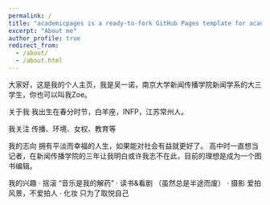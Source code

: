 ```yaml
---
permalink: /
title: "academicpages is a ready-to-fork GitHub Pages template for academic personal websites"
excerpt: "About me"
author_profile: true
redirect_from: 
  - /about/
  - /about.html
---
```


大家好，这是我的个人主页，我是吴一诺，南京大学新闻传播学院新闻学系的大三学生，你也可以叫我Zoe。

关于我
我出生在春分时节，白羊座，INFP，江苏常州人。

我关注
传播、环境、女权、教育等

我的志向
拥有平淡而幸福的人生，如果能对社会有益就更好了。
高中时一直想当记者，在新闻传播学院的三年让我明白或许我志不在此，目前的理想是成为一个图书编辑。

我的兴趣
· 摇滚  “音乐是我的解药”
· 读书&看剧  （虽然总是半途而废）
· 摄影  爱拍风景，不爱拍人
· 化妆  只为了取悦自己
